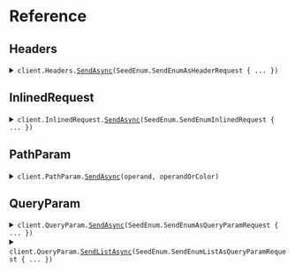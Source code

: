 # Reference
## Headers
<details><summary><code>client.Headers.<a href="/src/SeedEnum/Headers/HeadersClient.cs">SendAsync</a>(SeedEnum.SendEnumAsHeaderRequest { ... })</code></summary>
<dl>
<dd>

#### 🔌 Usage

<dl>
<dd>

<dl>
<dd>

```csharp
await client.Headers.SendAsync(
    new SeedEnum.SendEnumAsHeaderRequest
    {
        Operand = SeedEnum.Operand.GreaterThan,
        MaybeOperand = SeedEnum.Operand.GreaterThan,
        OperandOrColor = SeedEnum.Color.Red,
        MaybeOperandOrColor = null,
    }
);
```
</dd>
</dl>
</dd>
</dl>

#### ⚙️ Parameters

<dl>
<dd>

<dl>
<dd>

**request:** `SeedEnum.SendEnumAsHeaderRequest` 
    
</dd>
</dl>
</dd>
</dl>


</dd>
</dl>
</details>

## InlinedRequest
<details><summary><code>client.InlinedRequest.<a href="/src/SeedEnum/InlinedRequest/InlinedRequestClient.cs">SendAsync</a>(SeedEnum.SendEnumInlinedRequest { ... })</code></summary>
<dl>
<dd>

#### 🔌 Usage

<dl>
<dd>

<dl>
<dd>

```csharp
await client.InlinedRequest.SendAsync(
    new SeedEnum.SendEnumInlinedRequest
    {
        Operand = SeedEnum.Operand.GreaterThan,
        OperandOrColor = SeedEnum.Color.Red,
    }
);
```
</dd>
</dl>
</dd>
</dl>

#### ⚙️ Parameters

<dl>
<dd>

<dl>
<dd>

**request:** `SeedEnum.SendEnumInlinedRequest` 
    
</dd>
</dl>
</dd>
</dl>


</dd>
</dl>
</details>

## PathParam
<details><summary><code>client.PathParam.<a href="/src/SeedEnum/PathParam/PathParamClient.cs">SendAsync</a>(operand, operandOrColor)</code></summary>
<dl>
<dd>

#### 🔌 Usage

<dl>
<dd>

<dl>
<dd>

```csharp
await client.PathParam.SendAsync(SeedEnum.Operand.GreaterThan, SeedEnum.Color.Red);
```
</dd>
</dl>
</dd>
</dl>

#### ⚙️ Parameters

<dl>
<dd>

<dl>
<dd>

**operand:** `SeedEnum.Operand` 
    
</dd>
</dl>

<dl>
<dd>

**operandOrColor:** `OneOf<SeedEnum.Color, SeedEnum.Operand>` 
    
</dd>
</dl>
</dd>
</dl>


</dd>
</dl>
</details>

## QueryParam
<details><summary><code>client.QueryParam.<a href="/src/SeedEnum/QueryParam/QueryParamClient.cs">SendAsync</a>(SeedEnum.SendEnumAsQueryParamRequest { ... })</code></summary>
<dl>
<dd>

#### 🔌 Usage

<dl>
<dd>

<dl>
<dd>

```csharp
await client.QueryParam.SendAsync(
    new SeedEnum.SendEnumAsQueryParamRequest
    {
        Operand = SeedEnum.Operand.GreaterThan,
        OperandOrColor = SeedEnum.Color.Red,
    }
);
```
</dd>
</dl>
</dd>
</dl>

#### ⚙️ Parameters

<dl>
<dd>

<dl>
<dd>

**request:** `SeedEnum.SendEnumAsQueryParamRequest` 
    
</dd>
</dl>
</dd>
</dl>


</dd>
</dl>
</details>

<details><summary><code>client.QueryParam.<a href="/src/SeedEnum/QueryParam/QueryParamClient.cs">SendListAsync</a>(SeedEnum.SendEnumListAsQueryParamRequest { ... })</code></summary>
<dl>
<dd>

#### 🔌 Usage

<dl>
<dd>

<dl>
<dd>

```csharp
await client.QueryParam.SendListAsync(
    new SeedEnum.SendEnumListAsQueryParamRequest
    {
        Operand = [SeedEnum.Operand.GreaterThan],
        MaybeOperand = [SeedEnum.Operand.GreaterThan],
        OperandOrColor = [SeedEnum.Color.Red],
        MaybeOperandOrColor = [SeedEnum.Color.Red],
    }
);
```
</dd>
</dl>
</dd>
</dl>

#### ⚙️ Parameters

<dl>
<dd>

<dl>
<dd>

**request:** `SeedEnum.SendEnumListAsQueryParamRequest` 
    
</dd>
</dl>
</dd>
</dl>


</dd>
</dl>
</details>
